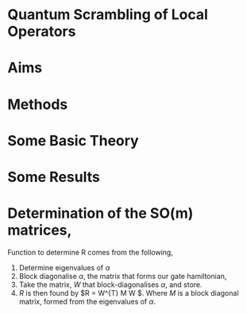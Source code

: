 # Quantum Scrambling of Local Operators

# Aims

# Methods

# Some Basic Theory

# Some Results


# Determination of the SO(m) matrices, 

Function to determine R comes from the following, 
1. Determine eigenvalues of $\alpha$
1. Block diagonalise $\alpha$, the matrix that forms our gate hamiltonian, 
2. Take the matrix, $W$ that block-diagonalises $\alpha$, and store. 
4. $R$ is then found by $R = W^{T} M W $. Where $M$ is a block diagonal matrix, formed from    the eigenvalues of $\alpha$.




